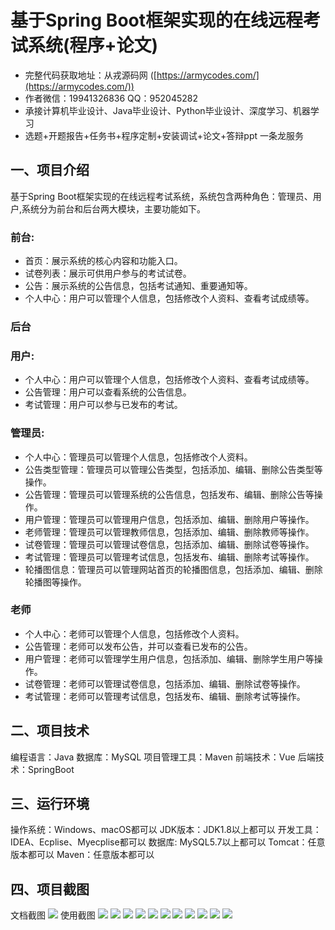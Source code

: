 基于Spring Boot框架实现的在线远程考试系统(程序+论文)
=
- 完整代码获取地址：从戎源码网 ([https://armycodes.com/](https://armycodes.com/))
- 作者微信：19941326836  QQ：952045282 
- 承接计算机毕业设计、Java毕业设计、Python毕业设计、深度学习、机器学习
- 选题+开题报告+任务书+程序定制+安装调试+论文+答辩ppt 一条龙服务

一、项目介绍
---
基于Spring Boot框架实现的在线远程考试系统，系统包含两种角色：管理员、用户,系统分为前台和后台两大模块，主要功能如下。
### 前台:
- 首页：展示系统的核心内容和功能入口。
- 试卷列表：展示可供用户参与的考试试卷。
- 公告：展示系统的公告信息，包括考试通知、重要通知等。
- 个人中心：用户可以管理个人信息，包括修改个人资料、查看考试成绩等。

 
### 后台
### 用户:
- 个人中心：用户可以管理个人信息，包括修改个人资料、查看考试成绩等。
- 公告管理：用户可以查看系统的公告信息。
- 考试管理：用户可以参与已发布的考试。
  
### 管理员:
- 个人中心：管理员可以管理个人信息，包括修改个人资料。
- 公告类型管理：管理员可以管理公告类型，包括添加、编辑、删除公告类型等操作。
- 公告管理：管理员可以管理系统的公告信息，包括发布、编辑、删除公告等操作。
- 用户管理：管理员可以管理用户信息，包括添加、编辑、删除用户等操作。
- 老师管理：管理员可以管理教师信息，包括添加、编辑、删除教师等操作。
- 试卷管理：管理员可以管理试卷信息，包括添加、编辑、删除试卷等操作。
- 考试管理：管理员可以管理考试信息，包括发布、编辑、删除考试等操作。
- 轮播图信息：管理员可以管理网站首页的轮播图信息，包括添加、编辑、删除轮播图等操作。

### 老师
- 个人中心：老师可以管理个人信息，包括修改个人资料。
- 公告管理：老师可以发布公告，并可以查看已发布的公告。
- 用户管理：老师可以管理学生用户信息，包括添加、编辑、删除学生用户等操作。
- 试卷管理：老师可以管理试卷信息，包括添加、编辑、删除试卷等操作。
- 考试管理：老师可以管理考试信息，包括发布、编辑、删除考试等操作。

  
二、项目技术
---
编程语言：Java
数据库：MySQL
项目管理工具：Maven
前端技术：Vue
后端技术：SpringBoot

三、运行环境
---
操作系统：Windows、macOS都可以
JDK版本：JDK1.8以上都可以
开发工具：IDEA、Ecplise、Myecplise都可以
数据库: MySQL5.7以上都可以
Tomcat：任意版本都可以
Maven：任意版本都可以

四、项目截图
---
文档截图
![](limage/2.png)
使用截图
![](image/1.png)
![](image/2.png)
![](image/3.png)
![](image/4.png)
![](image/5.png)
![](image/6.png)
![](image/7.png)
![](image/8.png)
![](image/9.png)
![](image/10.png)
![](image/11.png)

